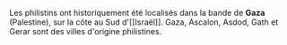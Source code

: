 Les philistins ont historiquement été localisés dans la bande de **Gaza** (Palestine), sur la côte au Sud d'[[Israël]].
Gaza, Ascalon, Asdod, Gath et Gerar sont des villes d'origine philistines.